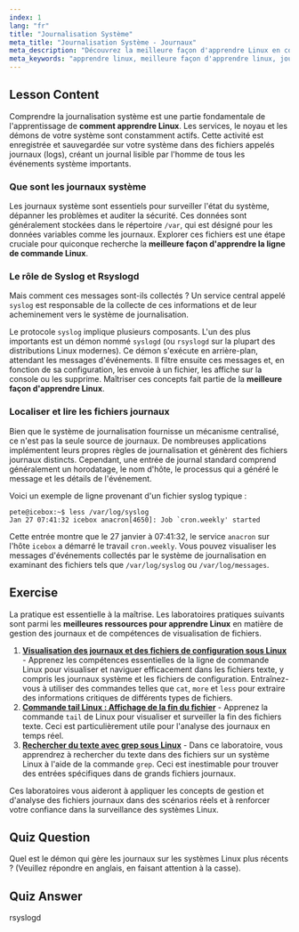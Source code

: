 ```yaml
---
index: 1
lang: "fr"
title: "Journalisation Système"
meta_title: "Journalisation Système - Journaux"
meta_description: "Découvrez la meilleure façon d'apprendre Linux en comprenant la journalisation système. Ce guide couvre syslog, rsyslogd et comment trouver et lire les fichiers journaux dans /var/log. Une partie clé de tout cours Linux gratuit en ligne."
meta_keywords: "apprendre linux, meilleure façon d'apprendre linux, journalisation système linux, syslog, rsyslogd, var log, journaux système, apprendre ligne de commande linux, meilleures ressources pour apprendre linux"
---
```


## Lesson Content

Comprendre la journalisation système est une partie fondamentale de l'apprentissage de **comment apprendre Linux**. Les services, le noyau et les démons de votre système sont constamment actifs. Cette activité est enregistrée et sauvegardée sur votre système dans des fichiers appelés journaux (logs), créant un journal lisible par l'homme de tous les événements système importants.

### Que sont les journaux système

Les journaux système sont essentiels pour surveiller l'état du système, dépanner les problèmes et auditer la sécurité. Ces données sont généralement stockées dans le répertoire `/var`, qui est désigné pour les données variables comme les journaux. Explorer ces fichiers est une étape cruciale pour quiconque recherche la **meilleure façon d'apprendre la ligne de commande Linux**.

### Le rôle de Syslog et Rsyslogd

Mais comment ces messages sont-ils collectés ? Un service central appelé `syslog` est responsable de la collecte de ces informations et de leur acheminement vers le système de journalisation.

Le protocole `syslog` implique plusieurs composants. L'un des plus importants est un démon nommé `syslogd` (ou `rsyslogd` sur la plupart des distributions Linux modernes). Ce démon s'exécute en arrière-plan, attendant les messages d'événements. Il filtre ensuite ces messages et, en fonction de sa configuration, les envoie à un fichier, les affiche sur la console ou les supprime. Maîtriser ces concepts fait partie de la **meilleure façon d'apprendre Linux**.

### Localiser et lire les fichiers journaux

Bien que le système de journalisation fournisse un mécanisme centralisé, ce n'est pas la seule source de journaux. De nombreuses applications implémentent leurs propres règles de journalisation et génèrent des fichiers journaux distincts. Cependant, une entrée de journal standard comprend généralement un horodatage, le nom d'hôte, le processus qui a généré le message et les détails de l'événement.

Voici un exemple de ligne provenant d'un fichier syslog typique :

```plaintext
pete@icebox:~$ less /var/log/syslog
Jan 27 07:41:32 icebox anacron[4650]: Job `cron.weekly' started
```

Cette entrée montre que le 27 janvier à 07:41:32, le service `anacron` sur l'hôte `icebox` a démarré le travail `cron.weekly`. Vous pouvez visualiser les messages d'événements collectés par le système de journalisation en examinant des fichiers tels que `/var/log/syslog` ou `/var/log/messages`.

## Exercise

La pratique est essentielle à la maîtrise. Les laboratoires pratiques suivants sont parmi les **meilleures ressources pour apprendre Linux** en matière de gestion des journaux et de compétences de visualisation de fichiers.

1. **[Visualisation des journaux et des fichiers de configuration sous Linux](https://labex.io/fr/labs/linux-viewing-log-and-configuration-files-in-linux-387914)** - Apprenez les compétences essentielles de la ligne de commande Linux pour visualiser et naviguer efficacement dans les fichiers texte, y compris les journaux système et les fichiers de configuration. Entraînez-vous à utiliser des commandes telles que `cat`, `more` et `less` pour extraire des informations critiques de différents types de fichiers.
2. **[Commande tail Linux : Affichage de la fin du fichier](https://labex.io/fr/labs/linux-linux-tail-command-file-end-display-214303)** - Apprenez la commande `tail` de Linux pour visualiser et surveiller la fin des fichiers texte. Ceci est particulièrement utile pour l'analyse des journaux en temps réel.
3. **[Rechercher du texte avec grep sous Linux](https://labex.io/fr/labs/comptia-search-text-with-grep-in-linux-590841)** - Dans ce laboratoire, vous apprendrez à rechercher du texte dans des fichiers sur un système Linux à l'aide de la commande `grep`. Ceci est inestimable pour trouver des entrées spécifiques dans de grands fichiers journaux.

Ces laboratoires vous aideront à appliquer les concepts de gestion et d'analyse des fichiers journaux dans des scénarios réels et à renforcer votre confiance dans la surveillance des systèmes Linux.

## Quiz Question

Quel est le démon qui gère les journaux sur les systèmes Linux plus récents ? (Veuillez répondre en anglais, en faisant attention à la casse).

## Quiz Answer

rsyslogd
